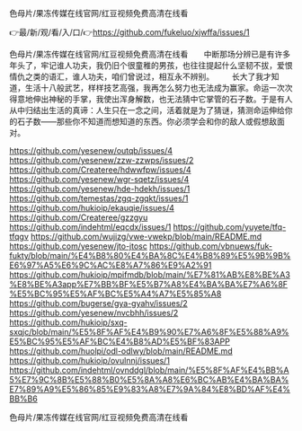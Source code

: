 色母片/果冻传媒在线官网/红豆视频免费高清在线看

👉最/新/观/看/入/口/👉https://github.com/fukeluo/xjwffa/issues/1

色母片/果冻传媒在线官网/红豆视频免费高清在线看　　中断那场分辨已是有许多年头了，牢记谁人功夫，我仍旧个很童稚的男孩，也往往提起什么坚韧不拔，爱恨情仇之类的语汇，谁人功夫，咱们曾说过，相互永不辨别。
　　长大了我才知道，生活十八般武艺，样样技艺高强，我再怎么努力也无法成为赢家。命运一次次得意地伸出神秘的手掌，我使出浑身解数，也无法猜中它掌管的石子数。于是有人从中归结出生活的真谛：人生只在一念之间，活着就是为了猜谜，猜测命运伸给你的石子数——那些你不知道而想知道的东西。你必须学会和你的敌人或假想敌面对。


https://github.com/yesenew/outqb/issues/4
https://github.com/yesenew/zzw-zzwps/issues/2
https://github.com/Createree/hdwwfpw/issues/4
https://github.com/yesenew/wgr-sqetz/issues/4
https://github.com/yesenew/hde-hdekh/issues/1
https://github.com/temestas/zgq-zgqkt/issues/1
https://github.com/hukioip/ekauqie/issues/4
https://github.com/Createree/gzzgyu
https://github.com/indehtml/eqcdx/issues/1
https://github.com/yuyete/tfq-tfqgv
https://github.com/wujizg/vwe-vwekp/blob/main/README.md
https://github.com/yesenew/jto-jtosc
https://github.com/vbnuews/fuk-fukty/blob/main/%E4%B8%80%E4%BA%8C%E4%B8%89%E5%9B%9B%E6%97%A5%E6%9C%AC%E8%A7%86%E9%A2%91
https://github.com/hukioip/mpifmdb/blob/main/%E7%81%AB%E8%BE%A3%E8%BE%A3app%E7%BB%BF%E5%B7%A8%E4%BA%BA%E7%A6%8F%E5%BC%95%E5%AF%BC%E5%A4%A7%E5%85%A8
https://github.com/bugerse/gya-gyahv/issues/2
https://github.com/yesenew/nvcbhh/issues/2
https://github.com/hukioip/sxq-sxqjc/blob/main/%E5%8F%AF%E4%B9%90%E7%A6%8F%E5%88%A9%E5%BC%95%E5%AF%BC%E4%B8%AD%E5%BF%83APP
https://github.com/huolpi/odl-odlwy/blob/main/README.md
https://github.com/hukioip/ovulnnj/issues/1
https://github.com/indehtml/ovnddgl/blob/main/%E5%8F%AF%E4%BB%A5%E7%9C%8B%E5%88%B0%E5%8A%A8%E6%BC%AB%E4%BA%BA%E7%89%A9%E5%86%85%E9%83%A8%E7%9A%84%E8%BD%AF%E4%BB%B6

色母片/果冻传媒在线官网/红豆视频免费高清在线看
